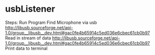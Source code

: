 # usbListener
Steps:
	Run Program
	Find Microphone via usb
		http://libusb.sourceforge.net/api-1.0/group__libusb__dev.html#gac0fe4b65914c5ed036e6cbec61cb0b97
	Read in stream of data
		http://libusb.sourceforge.net/api-1.0/group__libusb__dev.html#gac0fe4b65914c5ed036e6cbec61cb0b97
	Print data to terminal
